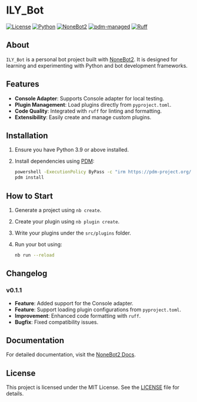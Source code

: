 # ILY_Bot

[![License](https://img.shields.io/badge/license-MIT-green)](./LICENSE)
[![Python](https://img.shields.io/badge/python-3.9%2B-blue)](https://www.python.org/)
[![NoneBot2](https://img.shields.io/badge/NoneBot2-v2.4.2-green)](https://nonebot.dev/)
[![pdm-managed](https://img.shields.io/endpoint?url=https%3A%2F%2Fcdn.jsdelivr.net%2Fgh%2Fpdm-project%2F.github%2Fbadge.json)](https://pdm-project.org)
[![Ruff](https://img.shields.io/endpoint?url=https://raw.githubusercontent.com/astral-sh/ruff/main/assets/badge/v2.json)](https://github.com/astral-sh/ruff)

## About

`ILY_Bot` is a personal bot project built with [NoneBot2](https://nonebot.dev/). It is designed for learning and experimenting with Python and bot development frameworks.

## Features

- **Console Adapter**: Supports Console adapter for local testing.
- **Plugin Management**: Load plugins directly from `pyproject.toml`.
- **Code Quality**: Integrated with `ruff` for linting and formatting.
- **Extensibility**: Easily create and manage custom plugins.

## Installation

1. Ensure you have Python 3.9 or above installed.
2. Install dependencies using [PDM](https://pdm-project.org/):

   ```bash
   powershell -ExecutionPolicy ByPass -c "irm https://pdm-project.org/install-pdm.py | py -"
   pdm install
   ```

## How to Start

1. Generate a project using `nb create`.
2. Create your plugin using `nb plugin create`.
3. Write your plugins under the `src/plugins` folder.
4. Run your bot using:

   ```bash
   nb run --reload
   ```

## Changelog

### v0.1.1

- **Feature**: Added support for the Console adapter.
- **Feature**: Support loading plugin configurations from `pyproject.toml`.
- **Improvement**: Enhanced code formatting with `ruff`.
- **Bugfix**: Fixed compatibility issues.

## Documentation

For detailed documentation, visit the [NoneBot2 Docs](https://nonebot.dev/).

## License

This project is licensed under the MIT License. See the [LICENSE](./LICENSE) file for details.
